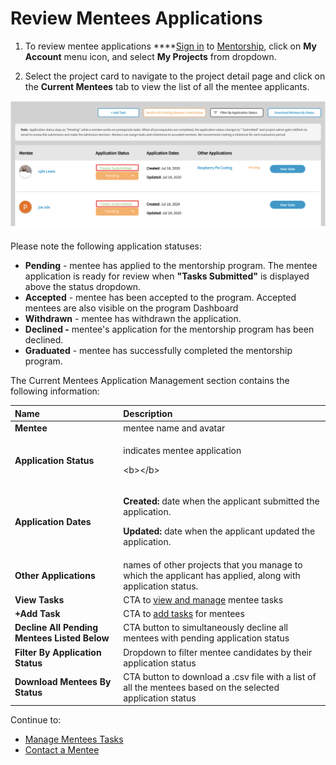 # Review Mentees Applications

1. To review mentee applications ****[Sign in](../../../sso/sign-in/) to [Mentorship](https://people.communitybridge.org/), click on **My Account** menu icon, and select **My Projects** from dropdown.

2. Select the project card to navigate to the project detail page and click on the **Current Mentees** tab to view the list of all the mentee applicants. 

![](../../../.gitbook/assets/tasks-submitted.png)

Please note the following application statuses: 

* **Pending** - mentee has applied to the mentorship program. The mentee application is ready for review when **"Tasks Submitted"** is displayed above the status dropdown. 
* **Accepted** - mentee has been accepted to the program. Accepted mentees are also visible  on the program Dashboard
* **Withdrawn** - mentee has withdrawn the application. 
* **Declined -** mentee's application for the mentorship program has been declined.
* **Graduated** - mentee has successfully completed the mentorship program. 

The Current Mentees Application Management section contains the following information:

<table>
  <thead>
    <tr>
      <th style="text-align:left">Name</th>
      <th style="text-align:left">Description</th>
    </tr>
  </thead>
  <tbody>
    <tr>
      <td style="text-align:left"><b>Mentee</b>
      </td>
      <td style="text-align:left">mentee name and avatar</td>
    </tr>
    <tr>
      <td style="text-align:left"><b>Application Status</b>
      </td>
      <td style="text-align:left">
        <p>indicates mentee application</p>
        <p>&lt;b&gt;&lt;/b&gt;</p>
      </td>
    </tr>
    <tr>
      <td style="text-align:left"><b>Application Dates</b>
      </td>
      <td style="text-align:left">
        <p><b>Created:  </b>date when the applicant submitted the application.</p>
        <p><b>Updated: </b>date when the applicant updated the application.</p>
      </td>
    </tr>
    <tr>
      <td style="text-align:left"><b>Other Applications</b>
      </td>
      <td style="text-align:left">names of other projects that you manage to which the applicant has applied,
        along with application status.</td>
    </tr>
    <tr>
      <td style="text-align:left"><b>View Tasks</b>
      </td>
      <td style="text-align:left">CTA to <a href="../administrators/manage-mentee-tasks.md">view and manage</a> mentee
        tasks</td>
    </tr>
    <tr>
      <td style="text-align:left"><b>+Add Task</b>
      </td>
      <td style="text-align:left">CTA to <a href="../administrators/manage-mentee-tasks.md#add-task">add tasks</a> for
        mentees</td>
    </tr>
    <tr>
      <td style="text-align:left"><b>Decline All Pending Mentees Listed Below</b>
      </td>
      <td style="text-align:left">CTA button to simultaneously decline all mentees with pending application
        status</td>
    </tr>
    <tr>
      <td style="text-align:left"><b>Filter By Application Status</b>
      </td>
      <td style="text-align:left">Dropdown to filter mentee candidates by their application status</td>
    </tr>
    <tr>
      <td style="text-align:left"><b>Download Mentees By Status</b>
      </td>
      <td style="text-align:left">CTA button to download a .csv file with a list of all the mentees based
        on the selected application status</td>
    </tr>
  </tbody>
</table>

Continue to:

* [Manage Mentees Tasks](../administrators/manage-mentee-tasks.md)
* [Contact a Mentee](../administrators/contact-a-mentee.md)

